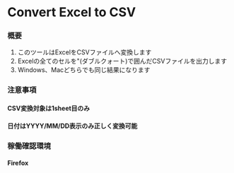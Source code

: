 # Convert Excel to CSV

### 概要
1. このツールはExcelをCSVファイルへ変換します
2. Excelの全てのセルを"(ダブルクォート)で囲んだCSVファイルを出力します
3. Windows、Macどちらでも同じ結果になります

### 注意事項
#### CSV変換対象は1sheet目のみ
#### 日付はYYYY/MM/DD表示のみ正しく変換可能

### 稼働確認環境
#### Firefox
